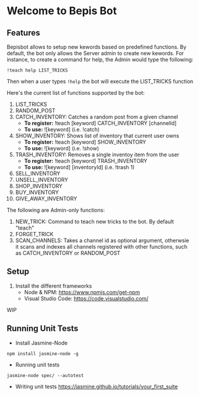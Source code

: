 # Welcome to Bepis Bot

## Features
Bepisbot allows to setup new kewords based on predefined functions. By default, the bot only allows the Server admin to create new kewords. For instance, to create a command for help, the Admin would type the following:
```
!teach help LIST_TRICKS
```
Then when a user types ```!help``` the bot will execute the LIST_TRICKS function

Here's the current list of functions supported by the bot:
1. LIST_TRICKS
1. RANDOM_POST
1. CATCH_INVENTORY: Catches a random post from a given channel  
   - **To register:** !teach [keyword] CATCH_INVENTORY [channelId]
   - **To use:** ![keyword] (i.e. !catch)
1. SHOW_INVENTORY: Shows list of inventory that current user owns
   - **To register:** !teach [keyword] SHOW_INVENTORY
   - **To use:** ![keyword] (i.e. !show)
1. TRASH_INVENTORY: Removes a single inventoy item from the user
   - **To register:** !teach [keyword] TRASH_INVENTORY
   - **To use:** ![keyword] [inventoryId] (i.e. !trash 1)
1. SELL_INVENTORY
1. UNSELL_INVENTORY
1. SHOP_INVENTORY
1. BUY_INVENTORY
1. GIVE_AWAY_INVENTORY

The following are Admin-only functions:
1. NEW_TRICK: Command to teach new tricks to the bot. By default "teach"
1. FORGET_TRICK
1. SCAN_CHANNELS: Takes a channel id as optional argument, otherwsie it scans and indexes all channels registered with other functions, such as CATCH_INVENTORY or RANDOM_POST

## Setup 

1. Install the different frameworks
   - Node & NPM: https://www.npmjs.com/get-npm
   - Visual Studio Code: https://code.visualstudio.com/

WIP

## Running Unit Tests

- Install Jasmine-Node
```
npm install jasmine-node -g
```
- Running unit tests
```
jasmine-node spec/ --autotest
```
- Writing unit tests
https://jasmine.github.io/tutorials/your_first_suite